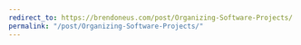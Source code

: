 ```yaml
---
redirect_to: https://brendoneus.com/post/Organizing-Software-Projects/
permalink: "/post/Organizing-Software-Projects/"
---
```

